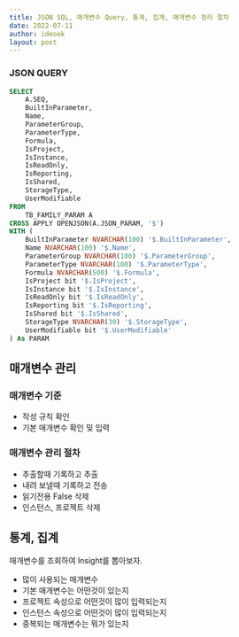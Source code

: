 ```yaml
---
title: JSON SQL, 매개변수 Query, 통계, 집계, 매개변수 정리 절차
date: 2022-07-11
author: ideook
layout: post
---
```


### JSON QUERY

```sql
SELECT
	A.SEQ,
	BuiltInParameter,
	Name,
	ParameterGroup,
	ParameterType,
	Formula,
	IsProject,
    IsInstance,
    IsReadOnly,
    IsReporting,
    IsShared,
    StorageType,
    UserModifiable
FROM
	TB_FAMILY_PARAM A
CROSS APPLY OPENJSON(A.JSON_PARAM, '$')
WITH (
    BuiltInParameter NVARCHAR(100) '$.BuiltInParameter',
    Name NVARCHAR(100) '$.Name',
    ParameterGroup NVARCHAR(100) '$.ParameterGroup',
    ParameterType NVARCHAR(100) '$.ParameterType',
    Formula NVARCHAR(500) '$.Formula',
    IsProject bit '$.IsProject',
    IsInstance bit '$.IsInstance',
    IsReadOnly bit '$.IsReadOnly',
    IsReporting bit '$.IsReporting',
    IsShared bit '$.IsShared',
    StorageType NVARCHAR(30) '$.StorageType',
    UserModifiable bit '$.UserModifiable'
) As PARAM
```

## 매개변수 관리

### 매개변수 기준

- 작성 규칙 확인
- 기본 매개변수 확인 및 입력

### 매개변수 관리 절차

- 추출할때 기록하고 추출
- 내려 보낼때 기록하고 전송
- 읽기전용 False 삭제
- 인스턴스, 프로젝트 삭제

## 통계, 집계

매개변수를 조회하여 Insight를 뽑아보자.

- 많이 사용되는 매개변수
- 기본 매개변수는 어떤것이 있는지
- 프로젝트 속성으로 어떤것이 많이 입력되는지
- 인스턴스 속성으로 어떤것이 많이 입력되는지
- 중복되는 매개변수는 뭐가 있는지
